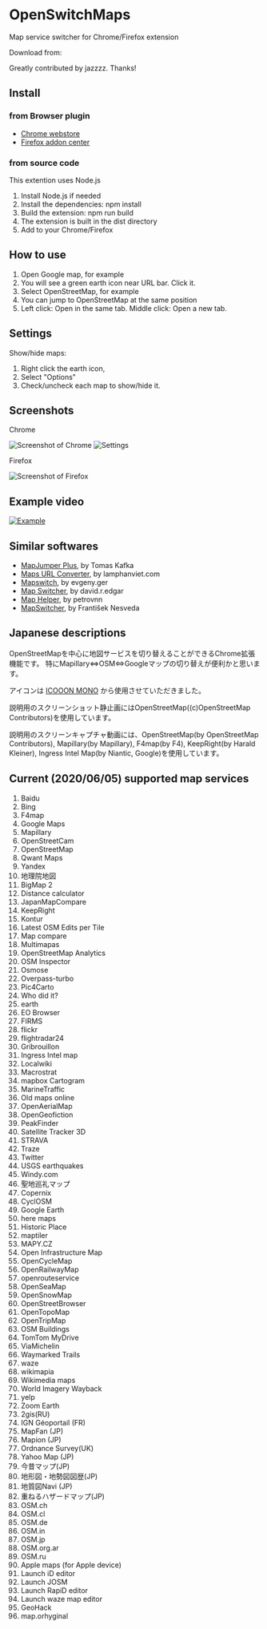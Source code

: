 # OpenSwitchMaps
Map service switcher for Chrome/Firefox extension

Download from:


Greatly contributed by jazzzz. Thanks!

## Install
### from Browser plugin
+ [Chrome webstore](https://chrome.google.com/webstore/detail/openswitchmaps/cfkddjlocfecchnemnnmmpdjcohgmkij)
+ [Firefox addon center](https://addons.mozilla.org/ja/firefox/addon/openswitchmaps/)
### from source code
This extention uses Node.js
1. Install Node.js if needed
1. Install the dependencies: npm install
1. Build the extension: npm run build
1. The extension is built in the dist directory
1. Add to your Chrome/Firefox 

## How to use
1. Open Google map, for example
1. You will see a green earth icon near URL bar. Click it.
1. Select OpenStreetMap, for example
1. You can jump to OpenStreetMap at the same position
1. Left click: Open in the same tab. Middle click: Open a new tab.

## Settings
Show/hide maps:
1. Right click the earth icon,
1. Select "Options"
1. Check/uncheck each map to show/hide it.


## Screenshots
Chrome

![Screenshot of Chrome](Screenshot-chrome.jpg)
![Settings](Screenshot-chrome-settings.jpg)

Firefox

![Screenshot of Firefox](Screenshot-firefox.jpg)

## Example video

[![Example](http://img.youtube.com/vi/tO87xkc7VaI/0.jpg)](http://www.youtube.com/watch?v=tO87xkc7VaI)

## Similar softwares

* [MapJumper Plus](https://chrome.google.com/webstore/detail/mapjumper-plus/mdhfopoodheacfapdohpmjndgnfmdecj), by Tomas Kafka
* [Maps URL Converter](https://chrome.google.com/webstore/detail/maps-url-converter/ehnoijojkgigcmlimlndncbdfcmmlgmi), by lamphanviet.com
* [Mapswitch](https://chrome.google.com/webstore/detail/mapswitch/ineobcbceekmckhjifhdmglkhgngnhmd), by evgeny.ger
* [Map Switcher](https://chrome.google.com/webstore/detail/map-switcher/fanpjcbgdinjeknjikpfnldfpnnpkelb), by david.r.edgar
* [Map Helper](https://chrome.google.com/webstore/detail/map-helper/ihllleemlchjegcfnaglokgamafhafda), by petrovnn
* [MapSwitcher](https://addons.mozilla.org/ja/firefox/addon/map-switcher/), by František Nesveda

## Japanese descriptions
OpenStreetMapを中心に地図サービスを切り替えることができるChrome拡張機能です。
特にMapillary⇔OSM⇔Googleマップの切り替えが便利かと思います。

アイコンは [ICOOON MONO](http://icooon-mono.com/) から使用させていただきました。

説明用のスクリーンショット静止画にはOpenStreetMap((c)OpenStreetMap Contributors)を使用しています。

説明用のスクリーンキャプチャ動画には、OpenStreetMap(by OpenStreetMap Contributors), Mapillary(by Mapillary), F4map(by F4), KeepRight(by Harald Kleiner), Ingress Intel Map(by Niantic, Google)を使用しています。

## Current (2020/06/05) supported map services
1. Baidu
1. Bing
1. F4map
1. Google Maps
1. Mapillary
1. OpenStreetCam
1. OpenStreetMap
1. Qwant Maps
1. Yandex
1. 地理院地図
1. BigMap 2
1. Distance calculator
1. JapanMapCompare
1. KeepRight
1. Kontur
1. Latest OSM Edits per Tile
1. Map compare
1. Multimapas
1. OpenStreetMap Analytics
1. OSM Inspector
1. Osmose
1. Overpass-turbo
1. Pic4Carto
1. Who did it?
1. earth
1. EO Browser
1. FIRMS
1. flickr
1. flightradar24
1. Gribrouillon
1. Ingress Intel map
1. Localwiki
1. Macrostrat
1. mapbox Cartogram
1. MarineTraffic
1. Old maps online
1. OpenAerialMap
1. OpenGeofiction
1. PeakFinder
1. Satellite Tracker 3D
1. STRAVA
1. Traze
1. Twitter
1. USGS earthquakes
1. Windy.com
1. 聖地巡礼マップ
1. Copernix
1. CyclOSM
1. Google Earth
1. here maps
1. Historic Place
1. maptiler
1. MAPY.CZ
1. Open Infrastructure Map
1. OpenCycleMap
1. OpenRailwayMap
1. openrouteservice
1. OpenSeaMap
1. OpenSnowMap
1. OpenStreetBrowser
1. OpenTopoMap
1. OpenTripMap
1. OSM Buildings
1. TomTom MyDrive
1. ViaMichelin
1. Waymarked Trails
1. waze
1. wikimapia
1. Wikimedia maps
1. World Imagery Wayback
1. yelp
1. Zoom Earth
1. 2gis(RU)
1. IGN Géoportail (FR)
1. MapFan (JP)
1. Mapion (JP)
1. Ordnance Survey(UK)
1. Yahoo Map (JP)
1. 今昔マップ(JP)
1. 地形図・地勢図図歴(JP)
1. 地質図Navi (JP)
1. 重ねるハザードマップ(JP)
1. OSM.ch
1. OSM.cl
1. OSM.de
1. OSM.in
1. OSM.jp
1. OSM.org.ar
1. OSM.ru
1. Apple maps (for Apple device)
1. Launch iD editor
1. Launch JOSM
1. Launch RapiD editor
1. Launch waze map editor
1. GeoHack
1. map.orhyginal
